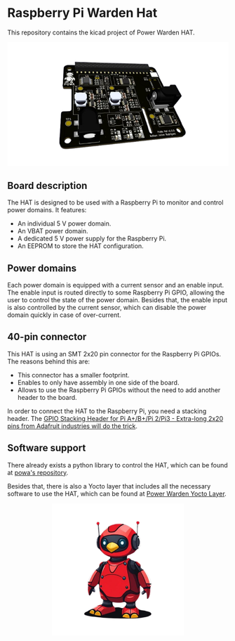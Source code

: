 # Raspberry Pi Warden Hat

This repository contains the kicad project of Power Warden HAT.

   <div align="center">
     <img src="doc/pcb_3d.png" alt="Power Warden HAT" width="700">
   </div>

## Board description

The HAT is designed to be used with a Raspberry Pi to monitor and control power domains.
It features:

- An individual 5 V power domain.
- An VBAT power domain.
- A dedicated 5 V power supply for the Raspberry Pi.
- An EEPROM to store the HAT configuration.

## Power domains

Each power domain is equipped with a current sensor and an enable input.
The enable input is routed directly to some Raspberry Pi GPIO, allowing the user to control the state of the power domain.
Besides that, the enable input is also controlled by the current sensor, which can disable the power domain quickly in case of over-current.

## 40-pin connector

This HAT is using an SMT 2x20 pin connector for the Raspberry Pi GPIOs. The reasons behind this are:

- This connector has a smaller footprint.
- Enables to only have assembly in one side of the board.
- Allows to use the Raspberry Pi GPIOs without the need to add another header to the board.

In order to connect the HAT to the Raspberry Pi, you need a stacking header.
The [GPIO Stacking Header for Pi A+/B+/Pi 2/Pi3 - Extra-long 2x20 pins from Adafruit industries will do the trick](https://www.adafruit.com/product/2223).


## Software support

There already exists a python library to control the HAT, which can be found at [powa's repository](https://github.com/marifante/powa).

Besides that, there is also a Yocto layer that includes all the necessary software to use the HAT, which can be found at [Power Warden Yocto Layer](https://github.com/marifante/meta-power-warden).


   <div align="center">
     <img src="doc/powa_char.png" alt="Power Warden Character" width="300">
   </div>
